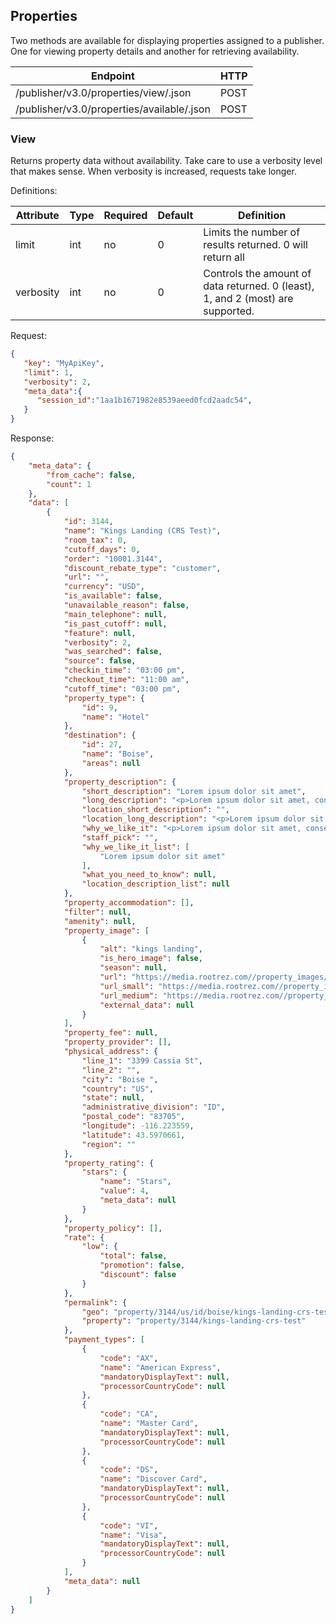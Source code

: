 ## Properties

Two methods are available for displaying properties assigned to a publisher. One for 
viewing property details and another for retrieving availability.

| Endpoint | HTTP |
| ------------- | ------------- |
| /publisher/v3.0/properties/view/.json  | POST  |
| /publisher/v3.0/properties/available/.json  | POST  |

### View

Returns property data without availability. Take care to use a verbosity level that makes 
sense. When verbosity is increased, requests take longer.

Definitions:

| Attribute | Type | Required | Default | Definition |
| ------------- | ------------- | ------------- | ------------- | ------------- |
| limit  | int | no | 0 | Limits the number of results returned. 0 will return all  |
| verbosity | int | no  | 0 | Controls the amount of data returned. 0 (least), 1, and 2 (most) are supported.  |

Request:

```json
{
   "key": "MyApiKey",
   "limit": 1,
   "verbosity": 2,
   "meta_data":{
      "session_id":"1aa1b1671982e8539aeed0fcd2aadc54",
   }
}
```

Response:

```json
{
    "meta_data": {
        "from_cache": false,
        "count": 1
    },
    "data": [
        {
            "id": 3144,
            "name": "Kings Landing (CRS Test)",
            "room_tax": 0,
            "cutoff_days": 0,
            "order": "10001.3144",
            "discount_rebate_type": "customer",
            "url": "",
            "currency": "USD",
            "is_available": false,
            "unavailable_reason": false,
            "main_telephone": null,
            "is_past_cutoff": null,
            "feature": null,
            "verbosity": 2,
            "was_searched": false,
            "source": false,
            "checkin_time": "03:00 pm",
            "checkout_time": "11:00 am",
            "cutoff_time": "03:00 pm",
            "property_type": {
                "id": 9,
                "name": "Hotel"
            },
            "destination": {
                "id": 27,
                "name": "Boise",
                "areas": null
            },
            "property_description": {
                "short_description": "Lorem ipsum dolor sit amet",
                "long_description": "<p>Lorem ipsum dolor sit amet, consectetur adipiscing elit, sed do eiusmod tempor incididunt ut labore et dolore magna aliqua. Ut enim ad minim veniam, quis nostrud exercitation ullamco laboris nisi ut aliquip ex ea commodo consequat. Duis aute irure dolor in reprehenderit in voluptate velit esse cillum dolore eu fugiat nulla pariatur. Excepteur sint occaecat cupidatat non proident, sunt in culpa qui officia deserunt mollit anim id est laborum.</p>\n",
                "location_short_description": "",
                "location_long_description": "<p>Lorem ipsum dolor sit amet</p>",
                "why_we_like_it": "<p>Lorem ipsum dolor sit amet, consectetur adipiscing elit, sed do eiusmod tempor incididunt ut labore et dolore magna aliqua.</p>\n",
                "staff_pick": "",
                "why_we_like_it_list": [
                    "Lorem ipsum dolor sit amet"
                ],
                "what_you_need_to_know": null,
                "location_description_list": null
            },
            "property_accommodation": [],
            "filter": null,
            "amenity": null,
            "property_image": [
                {
                    "alt": "kings landing",
                    "is_hero_image": false,
                    "season": null,
                    "url": "https://media.rootrez.com//property_images/3144/5c474b9c0db2e_opt.jpg",
                    "url_small": "https://media.rootrez.com//property_images/3144/5c474b9c0db2e_small.jpg",
                    "url_medium": "https://media.rootrez.com//property_images/3144/5c474b9c0db2e_medium.jpg",
                    "external_data": null
                }
            ],
            "property_fee": null,
            "property_provider": [],
            "physical_address": {
                "line_1": "3399 Cassia St",
                "line_2": "",
                "city": "Boise ",
                "country": "US",
                "state": null,
                "administrative_division": "ID",
                "postal_code": "83705",
                "longitude": -116.223559,
                "latitude": 43.5970661,
                "region": ""
            },
            "property_rating": {
                "stars": {
                    "name": "Stars",
                    "value": 4,
                    "meta_data": null
                }
            },
            "property_policy": [],
            "rate": {
                "low": {
                    "total": false,
                    "promotion": false,
                    "discount": false
                }
            },
            "permalink": {
                "geo": "property/3144/us/id/boise/kings-landing-crs-test",
                "property": "property/3144/kings-landing-crs-test"
            },
            "payment_types": [
                {
                    "code": "AX",
                    "name": "American Express",
                    "mandatoryDisplayText": null,
                    "processorCountryCode": null
                },
                {
                    "code": "CA",
                    "name": "Master Card",
                    "mandatoryDisplayText": null,
                    "processorCountryCode": null
                },
                {
                    "code": "DS",
                    "name": "Discover Card",
                    "mandatoryDisplayText": null,
                    "processorCountryCode": null
                },
                {
                    "code": "VI",
                    "name": "Visa",
                    "mandatoryDisplayText": null,
                    "processorCountryCode": null
                }
            ],
            "meta_data": null
        }
    ]
}

```